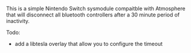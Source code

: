This is a simple Nintendo Switch sysmodule compaitble with Atmosphere that will disconnect all bluetooth controllers after a 30 minute period of inactivity.

Todo:
- add a libtesla overlay that allow you to configure the timeout
